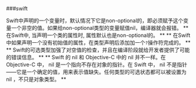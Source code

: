 ###swift 

Swift中声明的一个变量时，默认情况下它是non-optional的，即必须赋予这个变量一个非空的值。如果给non-optional类型的变量赋值nil，编译器就会报错。
** 在Swift中, 当声明一个类的属性时, 属性默认也是non-optional的。 **
** 在Swift中如果声明一个没有初始值的属性，在类型声明后添加加一个`?`操作符完成的。 **
** Swift的可选类型加强了对空值的检查，并且在编译阶段就给开发者提供了可能的错误信息。 **
** Swift 的 nil 和 Objective-C 中的 nil 并不一样。在 Objective-C 中， nil 是一个指向不存在对象的指针。在 Swift 中， nil 不是指针——它是一个确定的值，用来表示值缺失。任何类型的可选状态都可以被设置为 nil ，不只是对象类型。 **
